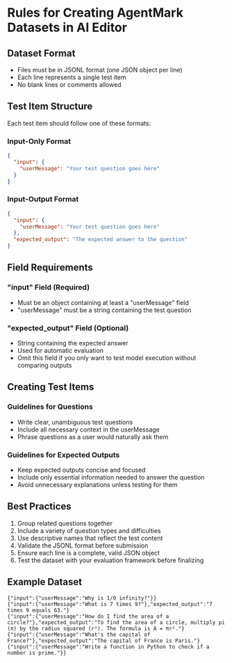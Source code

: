 # Rules for Creating AgentMark Datasets in AI Editor

## Dataset Format
- Files must be in JSONL format (one JSON object per line)
- Each line represents a single test item
- No blank lines or comments allowed

## Test Item Structure
Each test item should follow one of these formats:

### Input-Only Format
```json
{
  "input": {
    "userMessage": "Your test question goes here"
  }
}
```

### Input-Output Format
```json
{
  "input": {
    "userMessage": "Your test question goes here"
  },
  "expected_output": "The expected answer to the question"
}
```

## Field Requirements

### "input" Field (Required)
- Must be an object containing at least a "userMessage" field
- "userMessage" must be a string containing the test question

### "expected_output" Field (Optional)
- String containing the expected answer
- Used for automatic evaluation
- Omit this field if you only want to test model execution without comparing outputs

## Creating Test Items

### Guidelines for Questions
- Write clear, unambiguous test questions
- Include all necessary context in the userMessage
- Phrase questions as a user would naturally ask them

### Guidelines for Expected Outputs
- Keep expected outputs concise and focused
- Include only essential information needed to answer the question
- Avoid unnecessary explanations unless testing for them

## Best Practices

1. Group related questions together
2. Include a variety of question types and difficulties
3. Use descriptive names that reflect the test content
4. Validate the JSONL format before submission
5. Ensure each line is a complete, valid JSON object
6. Test the dataset with your evaluation framework before finalizing

## Example Dataset

```jsonl
{"input":{"userMessage":"Why is 1/0 infinity?"}}
{"input":{"userMessage":"What is 7 times 9?"},"expected_output":"7 times 9 equals 63."}
{"input":{"userMessage":"How do I find the area of a circle?"},"expected_output":"To find the area of a circle, multiply pi (π) by the radius squared (r²). The formula is A = πr²."}
{"input":{"userMessage":"What's the capital of France?"},"expected_output":"The capital of France is Paris."}
{"input":{"userMessage":"Write a function in Python to check if a number is prime."}}
```